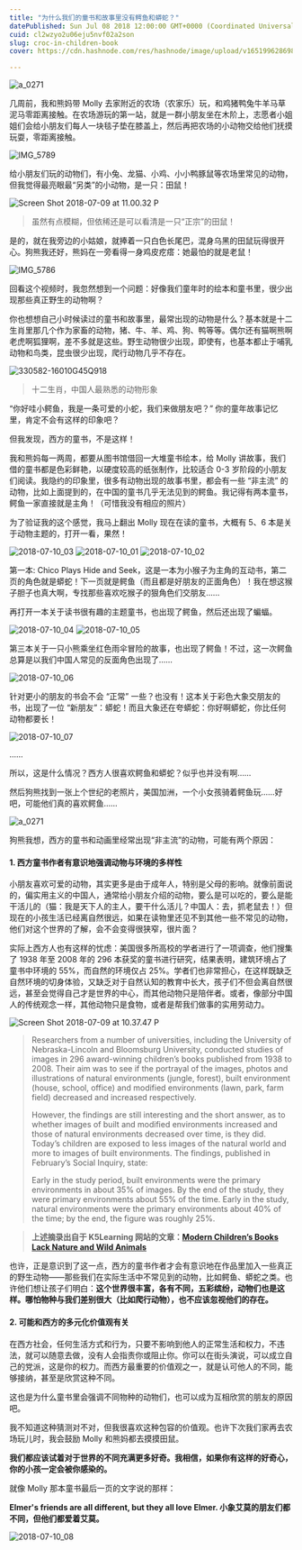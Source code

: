 ```yaml
---
title: "为什么我们的童书和故事里没有鳄鱼和蟒蛇？"
datePublished: Sun Jul 08 2018 12:00:00 GMT+0000 (Coordinated Universal Time)
cuid: cl2wzyo2u06eju5nvf02a2son
slug: croc-in-children-book
cover: https://cdn.hashnode.com/res/hashnode/image/upload/v1651996286989/VCfWf93pC.jpg

---
```


![a_0271](https://i.imgur.com/YQB8EY9.jpg)

几周前，我和熊妈带 Molly 去家附近的农场（农家乐）玩，和鸡猪鸭兔牛羊马草泥马零距离接触。在农场游玩的第一站，就是一群小朋友坐在木阶上，志愿者小姐姐们会给小朋友们每人一块毯子垫在膝盖上，然后再把农场的小动物交给他们抚摸玩耍，零距离接触。

![IMG_5789](https://i.imgur.com/l075RZm.jpg)

给小朋友们玩的动物们，有小兔、龙猫、小鸡、小小鸭豚鼠等农场里常见的动物，但我觉得最亮眼最“另类”的小动物，是一只：田鼠！

![Screen Shot 2018-07-09 at 11.00.32 P](https://i.imgur.com/RtuBccU.jpg)

> 虽然有点模糊，但依稀还是可以看清是一只“正宗”的田鼠！

是的，就在我旁边的小姑娘，就捧着一只白色长尾巴，混身乌黑的田鼠玩得很开心。狗熊我还好，熊妈在一旁看得一身鸡皮疙瘩：她最怕的就是老鼠！

![IMG_5786](https://i.imgur.com/d8niqdL.jpg)


回看这个视频时，我忽然想到一个问题：好像我们童年时的绘本和童书里，很少出现那些真正野生的动物啊？

你也想想自己小时候读过的童书和故事里，最常出现的动物是什么？基本就是十二生肖里那几个作为家畜的动物，猪、牛、羊、鸡、狗、鸭等等。偶尔还有猫啊熊啊老虎啊狐狸啊，差不多就是这些。野生动物很少出现，即使有，也基本都止于哺乳动物和鸟类，昆虫很少出现，爬行动物几乎不存在。

![330582-16010G45Q918](https://i.imgur.com/J2O06sa.jpg)
> 十二生肖，中国人最熟悉的动物形象

“你好哇小鳄鱼，我是一条可爱的小蛇，我们来做朋友吧？” 你的童年故事记忆里，肯定不会有这样的印象吧？

但我发现，西方的童书，不是这样！

我和熊妈每一两周，都要从图书馆借回一大堆童书绘本，给 Molly 讲故事，我们借的童书都是色彩鲜艳，以硬度较高的纸张制作，比较适合 0-3 岁阶段的小朋友们阅读。我隐约的印象里，很多有动物出现的故事书里，都会有一些 “非主流” 的动物，比如上面提到的，在中国的童书几乎无法见到的鳄鱼。我记得有两本童书，鳄鱼一家直接就是主角！（可惜我没有相应的照片）

为了验证我的这个感觉，我马上翻出 Molly 现在在读的童书，大概有 5、6 本是关于动物主题的，打开一看，果然！

![2018-07-10_03](https://i.imgur.com/H028XBR.jpg)
![2018-07-10_01](https://i.imgur.com/7noEOwM.jpg)
![2018-07-10_02](https://i.imgur.com/HvKqLw3.jpg)

第一本: Chico Plays Hide and Seek，这是一本为小猴子为主角的互动书，第二页的角色就是蟒蛇！下一页就是鳄鱼（而且都是好朋友的正面角色）！我在想这猴子胆子也真大啊，专找那些喜欢吃猴子的狠角色们交朋友……

再打开一本关于读书很有趣的主题童书，也出现了鳄鱼，然后还出现了蝙蝠。

![2018-07-10_04](https://i.imgur.com/QBdAEKd.jpg)
![2018-07-10_05](https://i.imgur.com/hxkeAVX.jpg)

第三本关于一只小熊乘坐红色雨伞冒险的故事，也出现了鳄鱼！不过，这一次鳄鱼总算是以我们中国人常见的反面角色出现了……

![2018-07-10_06](https://i.imgur.com/kyhsZ0L.jpg)


针对更小的朋友的书会不会 “正常” 一些？也没有！这本关于彩色大象交朋友的书，出现了一位 “新朋友”：蟒蛇！而且大象还在夸蟒蛇：你好啊蟒蛇，你比任何动物都要长！

![2018-07-10_07](https://i.imgur.com/VplNdzl.jpg)

……

所以，这是什么情况？西方人很喜欢鳄鱼和蟒蛇？似乎也并没有啊……

然后狗熊找到一张上个世纪的老照片，美国加洲，一个小女孩骑着鳄鱼玩……好吧，可能他们真的喜欢鳄鱼……

![a_0271](https://i.imgur.com/YQB8EY9.jpg)

狗熊我想，西方的童书和动画里经常出现“非主流”的动物，可能有两个原因：

#### 1. 西方童书作者有意识地强调动物与环境的多样性

小朋友喜欢可爱的动物，其实更多是由于成年人，特别是父母的影响。就像前面说的，偏实用主义的中国人，通常给小朋友介绍的动物，要么是可以吃的，要么是能干活儿的（猫：我是天下人的主人，要干什么活儿？中国人：去，抓老鼠去！）但现在的小孩生活已经离自然很远，如果在读物里还见不到其他一些不常见的动物，他们对这个世界的了解，会不会变得很狭窄，很片面？

实际上西方人也有这样的忧虑：美国很多所高校的学者进行了一项调查，他们搜集了 1938 年至 2008 年的 296 本获奖的童书进行研究，结果表明，建筑环境占了童书中环境的 55%，而自然的环境仅占 25%。学者们也非常担心，在这样既缺乏自然环境的切身体验，又缺乏对于自然认知的教育中长大，孩子们不但会离自然很远，甚至会觉得自己才是世界的中心，而其他动物只是陪伴者。或者，像部分中国人的传统观念一样，其他动物只是食物，或者是帮我们做事的实用劳动力。

![Screen Shot 2018-07-09 at 10.37.47 P](https://i.imgur.com/aAzC1x5.jpg)

> Researchers from a number of universities, including the University of Nebraska-Lincoln and Bloomsburg University, conducted studies of images in 296 award-winning children’s books published from 1938 to 2008.  Their aim was to see if the portrayal of the images, photos and illustrations of natural environments (jungle, forest), built environment (house, school, office) and modified environments (lawn, park, farm field) decreased and increased respectively. 
>
> However, the findings are still interesting and the short answer, as to whether images of built and modified environments increased and those of natural environments decreased over time, is they did.  Today’s children are exposed to less images of the natural world and more to images of built environments.  The findings, published in February’s Social Inquiry, state:
>
> Early in the study period, built environments were the primary environments in about 35% of images. By the end of the study, they were primary environments about 55% of the time.
Early in the study, natural environments were the primary environments about 40% of the time; by the end, the figure was roughly 25%.

> **上述摘录出自于 K5Learning 网站的文章：[Modern Children’s Books Lack Nature and Wild Animals](https://www.k5learning.com/blog/modern-children%E2%80%99s-books-lack-nature-and-wild-animals)**

也许，正是意识到了这一点，西方的童书作者才会有意识地在作品里加入一些真正的野生动物——那些我们在实际生活中不常见到的动物，比如鳄鱼、蟒蛇之类。也许他们想让孩子们明白：**这个世界很丰富，各有不同，五彩缤纷，动物们也是这样。哪怕物种与我们差别很大（比如爬行动物），也不应该忽视他们的存在。**

#### 2. 可能和西方的多元化价值观有关

在西方社会，任何生活方式和行为，只要不影响到他人的正常生活和权力，不违法，就可以随意去做，没有人会指责你或阻止你。你可以在街头演说，可以成立自己的党派，这是你的权力。而西方最重要的价值观之一，就是认可他人的不同，能够接纳，甚至是欣赏这种不同。

这也是为什么童书里会强调不同物种的动物们，也可以成为互相欣赏的朋友的原因吧。

我不知道这种猜测对不对，但我很喜欢这种包容的价值观。也许下次我们家再去农场玩儿时，我会鼓励 Molly 和熊妈都去摸摸田鼠。

**我们都应该试着对于世界的不同充满更多好奇。我相信，如果你有这样的好奇心，你的小孩一定会被你感染的。**

就像 Molly 那本童书最后一页的文字说的那样：

**Elmer's friends are all different, but they all love Elmer. 小象艾莫的朋友们都不同，但他们都爱着艾莫。**

![2018-07-10_08](https://i.imgur.com/xUgqobx.jpg)

